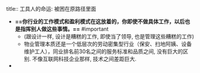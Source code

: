title:: 工具人的命运: 被困在原路径里面

- **==你行业的工作模式和盈利模式在这放着的，你即使不做具体工作，以后也是指挥别人做这些事情。==** #important
	- (跟设计一样, 设计是糟糕的工作, 即使当了领导, 也是管理这些糟糕的工作)
	- 物业管理本质还是一个低层次的劳动密集型行业（保安、扫地阿姨、设备维护工人），同业排名前30名之间的服务标准和品质之间, 没有巨大的区别.  不像互联网科技企业那样, 技术之间差距巨大.
-